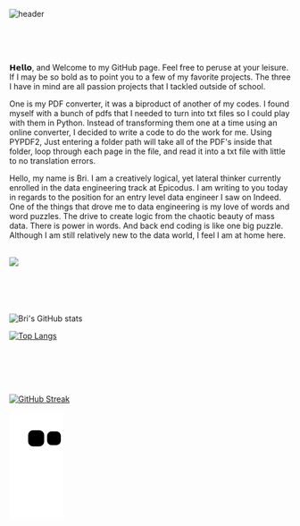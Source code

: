 ![header](https://capsule-render.vercel.app/api?height=300&text=Bri&nbsp;&nbsp;Chavez&fontColor=32CD32&fontSize=100&fontAlignY=30&desc=data&nbsp;engineer&descAlign=40&animation=twinkling&color=0:191970,100:4682B4)


<!-- &color=_custom_gradient&color=0:0047AB,100:301934 -->
</br>
</br>
</br>


𝗛𝗲𝗹𝗹𝗼, and Welcome to my GitHub page. Feel free to peruse at your leisure. If I may be so bold as to point you to a few of my favorite projects. The three I have in mind are all passion projects that I tackled outside of school. 

One is my PDF converter, it was a biproduct of another of my codes. I found myself with a bunch of pdfs that I needed to turn into txt files so I could play with them in Python. Instead of transforming them one at a time using an online converter, I decided to write a code to do the work for me. Using PYPDF2, Just entering a folder path will take all of the PDF's inside that folder, loop through each page in the file, and read it into a txt file with little to no translation errors.



Hello, my name is Bri. I am a creatively logical, yet lateral thinker currently enrolled in the data engineering track at Epicodus. I am writing to you today in regards to the position for an entry level data engineer I saw on Indeed. 
One of the things that drove me to data engineering is my love of words and word puzzles. The drive to create logic from the chaotic beauty of mass data. There is power in words. And back end coding is like one big puzzle. Although I am still relatively new to the data world, I feel I am at home here.

</br>

<div id="header" align="left">
  <img src="https://blog.panoply.io/hs-fs/hubfs/Blog_images/5%20data%20tasks-%20gif1.gif?width=300&height=225&name=5%20data%20tasks-%20gif1.gif" width="40%"/>
</div>

</br>
</br>
</br>
</br>

![Bri's GitHub stats](https://github-readme-stats.vercel.app/api?username=BriChavez&show_icons=true&theme=algolia)

[![Top Langs](https://github-readme-stats.vercel.app/api/top-langs/?username=BriChavez&layout=compact&theme=algolia)](https://github.com/BriChavez/github-readme-stats)

</br>
</br>
</br>

<!-- 
<img src="https://github-readme-linkedin-2nk85ecf1-brichavez.vercel.app/user?username=bri-chavez" width="730" height="100" />

<img src="https://github-readme-linkedin-2nk85ecf1-brichavez.vercel.app/education?username=bri-chavez" width="730" height="100" />

<img src="https://github-readme-linkedin-2nk85ecf1-brichavez.vercel.app/languages?username=bri-chavez" width="730" height="100" />

<img src="https://github-readme-linkedin-git-master-brichavez.vercel.app/skills?username=bri-chavez" width="730" height="100" />

<img src="https://github-readme-linkedin-2nk85ecf1-brichavez.vercel.app/experience?username=bri-chavez" width="730" height="100" />
 -->

</br>


[![GitHub Streak](https://streak-stats.demolab.com?user=brichavez&theme=deepBlue)](https://git.io/streak-stats)



![Snake animation](https://github.com/brichavez/brichavez/blob/output/github-contribution-grid-snake.svg)
